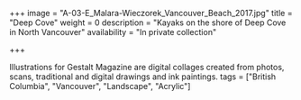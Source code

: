 +++
image = "A-03-E_Malara-Wieczorek_Vancouver_Beach_2017.jpg"
title = "Deep Cove"
weight = 0
description = "Kayaks on the shore of Deep Cove in North Vancouver"
availability = "In private collection"

+++

Illustrations for Gestalt Magazine are digital collages created from photos, scans, traditional and digital drawings and ink paintings.
tags = ["British Columbia", "Vancouver", "Landscape", "Acrylic"]